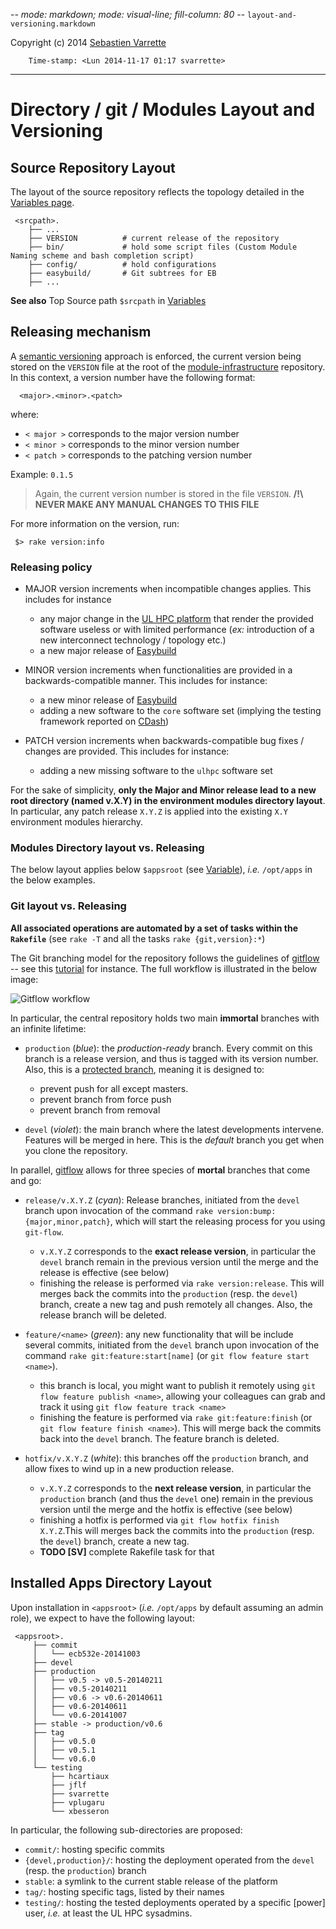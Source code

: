 -*- mode: markdown; mode: visual-line; fill-column: 80 -*-
`layout-and-versioning.markdown`

Copyright (c) 2014 [Sebastien Varrette](mailto:Sebastien.Varrette@uni.lu) 

        Time-stamp: <Lun 2014-11-17 01:17 svarrette>

-------------------

# Directory / git / Modules  Layout and Versioning

## Source Repository Layout

The layout of the source repository reflects the topology detailed in the [Variables page](variables.markdown).

     <srcpath>.
	    ├── ... 
		├── VERSION          # current release of the repository
		├── bin/             # hold some script files (Custom Module Naming scheme and bash completion script)
		├── config/          # hold configurations
		├── easybuild/       # Git subtrees for EB
	    ├── ... 

__See also__ Top Source path `$srcpath` in [Variables](variables.markdown)

## Releasing mechanism

A [semantic versioning](http://semver.org/) approach is enforced, the current version being stored on the `VERSION` file at the root of the [module-infrastructure](https://gitlab.uni.lu/modules/infrastructure/) repository.
In this context, a version number have the following format:

      <major>.<minor>.<patch>

where:

* `< major >` corresponds to the major version number
* `< minor >` corresponds to the minor version number
* `< patch >` corresponds to the patching version number

Example: `0.1.5`

> Again, the current version number is stored in the file `VERSION`.
> __/!\ NEVER MAKE ANY MANUAL CHANGES TO THIS FILE__

For more information on the version, run:

     $> rake version:info

### Releasing policy 

* MAJOR version increments when incompatible changes applies.
This includes for instance
     - any major change in the [UL HPC platform](http://hpc.uni.lu)  that render the provided software useless or with limited performance (_ex:_ introduction of a new interconnect technology / topology etc.)
     - a new major release of [Easybuild](http://hpcugent.github.io/easybuild/)

* MINOR version increments when functionalities are provided in a backwards-compatible manner.
This includes for instance:
     - a new minor release of [Easybuild](http://hpcugent.github.io/easybuild/)
	 - adding a new software to the `core` software set (implying the testing framework reported on [CDash](http://cdash.uni.lu/index.php?project=UL-HPC-Testing))
	  
* PATCH version increments when backwards-compatible bug fixes / changes are provided.
This includes for instance:
     - adding a new missing software to the `ulhpc` software set

For the sake of simplicity, **only the Major and Minor release lead to a new root directory (named v.X.Y) in the environment modules directory layout**.
In particular, any patch release `X.Y.Z` is applied into the existing `X.Y` environment modules hierarchy.

### Modules Directory layout vs. Releasing

The below layout applies below `$appsroot` (see [Variable](variables.markdown)), _i.e._ `/opt/apps` in the below examples. 






### Git layout vs. Releasing

__All associated operations are automated by a set of tasks within the `Rakefile`__ (see `rake -T` and all the tasks `rake {git,version}:*`)

The Git branching model for the repository follows the guidelines of [gitflow](http://nvie.com/posts/a-successful-git-branching-model/) -- see this [tutorial](http://blog.jessitron.com/2012/07/skinny-on-git-flow.html) for instance.
The full workflow is illustrated in the below image:

![Gitflow workflow](https://www.atlassian.com/git/images/tutorials/collaborating/comparing-workflows/gitflow-workflow/01.svg) 


In particular, the central repository holds two main __immortal__ branches with an infinite lifetime:

* `production` (_blue_):  the *production-ready* branch. Every commit on this branch is a release version, and thus is tagged with its version number. Also, this is a [protected branch](https://gitlab.uni.lu/modules/infrastructure/protected_branches), meaning it is designed to:
    - prevent push for all except masters.
	- prevent branch from force push
	- prevent branch from removal
	
* `devel` (_violet_): the main branch where the latest developments intervene. Features will be merged in here. This is the *default* branch you get when you clone the repository.

In parallel, [gitflow](http://nvie.com/posts/a-successful-git-branching-model/) allows for three species of __mortal__ branches that come and go:

* `release/v.X.Y.Z` (_cyan_): Release branches, initiated from the `devel` branch upon invocation of the command `rake version:bump:{major,minor,patch}`, which will start the releasing process for you using `git-flow`.
    - `v.X.Y.Z` corresponds to the __exact release version__, in particular the `devel` branch remain in the previous version until the merge and the release is effective (see below)
    - finishing the release is performed via `rake version:release`. This will merges back the commits into the `production` (resp. the `devel`) branch, create a new tag and push remotely all changes. Also, the release branch will be deleted.


* `feature/<name>` (_green_): any new functionality that will be include several commits, initiated from the `devel` branch upon invocation of the command `rake git:feature:start[name]` (or `git flow feature start <name>`). 
     - this branch is local, you might want to publish it remotely using `git flow feature publish <name>`, allowing your colleagues can grab and track it using `git flow feature track <name>`
     - finishing the feature is performed via `rake git:feature:finish` (or `git flow feature finish <name>`). This will merge back the commits back into the `devel` branch. The feature branch is deleted.

* `hotfix/v.X.Y.Z` (_white_):  this branches off the `production` branch, and allow fixes to wind up in a new production release.
     - `v.X.Y.Z` corresponds to the __next release version__, in particular the `production` branch (and thus the `devel` one) remain in the previous version until the merge and the hotfix is effective (see below)
     - finishing a hotfix is performed via `git flow hotfix finish X.Y.Z`.This will merges back the commits into the `production` (resp. the `devel`) branch, create a new tag.
	 - __TODO [SV]__ complete Rakefile task for that



## Installed Apps Directory Layout 

Upon installation in `<appsroot>` (_i.e._ `/opt/apps` by default assuming an admin role), we expect to have the following layout: 

     <appsroot>.
	     ├── commit
		 │   └── ecb532e-20141003
		 ├── devel
		 ├── production
		 │   ├── v0.5 -> v0.5-20140211
		 │   ├── v0.5-20140211
		 │   ├── v0.6 -> v0.6-20140611
		 │   ├── v0.6-20140611
		 │   └── v0.6-20141007
		 ├── stable -> production/v0.6
		 ├── tag
		 │   ├── v0.5.0
		 │   ├── v0.5.1
		 │   └── v0.6.0
		 └── testing
		     ├── hcartiaux
			 ├── jflf
			 ├── svarrette
			 ├── vplugaru
			 └── xbesseron

In particular, the following sub-directories are proposed:

* `commit/`: hosting specific commits
* `{devel,production}/`:  hosting the deployment operated from the `devel` (resp. the `production`) branch
* `stable`: a symlink to the current stable release of the platform 
* `tag/`: hosting specific tags, listed by their names
* `testing/`: hosting the tested deployments operated by a specific [power] user, _i.e._ at least the UL HPC sysadmins. 
